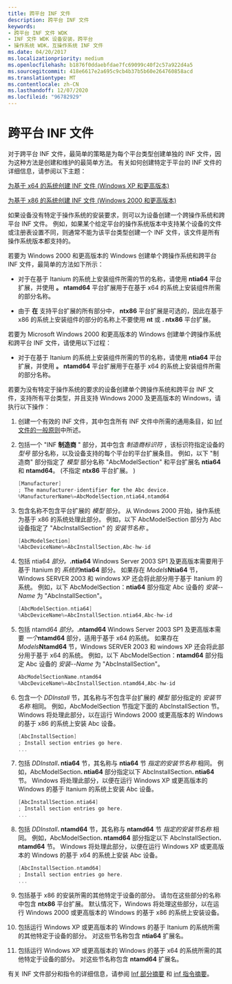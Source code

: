 ```yaml
---
title: 跨平台 INF 文件
description: 跨平台 INF 文件
keywords:
- 跨平台 INF 文件 WDK
- INF 文件 WDK 设备安装，跨平台
- 操作系统 WDK，互操作系统 INF 文件
ms.date: 04/20/2017
ms.localizationpriority: medium
ms.openlocfilehash: b1876f0ddaebfdae7fc69099c40f2c57a922d4a5
ms.sourcegitcommit: 418e6617e2a695c9cb4b37b5b60e264760858acd
ms.translationtype: MT
ms.contentlocale: zh-CN
ms.lasthandoff: 12/07/2020
ms.locfileid: "96782929"
---
```

# <a name="cross-platform-inf-files"></a>跨平台 INF 文件


对于跨平台 INF 文件，最简单的策略是为每个平台类型创建单独的 INF 文件，因为这种方法是创建和维护的最简单方法。 有关如何创建特定于平台的 INF 文件的详细信息，请参阅以下主题：

[为基于 x64 的系统创建 INF 文件 (Windows XP 和更高版本) ](inf-file-platform-extensions-and-x64-based-systems.md#creating-inf-files-for-x64-based-systems--windows-xp-and-later-)

[为基于 x86 的系统创建 INF 文件 (Windows 2000 和更高版本) ](inf-file-platform-extensions-and-x86-based-systems.md#creating-inf-files-for-x86-based-systems--windows-2000-and-later-)

如果设备没有特定于操作系统的安装要求，则可以为设备创建一个跨操作系统和跨平台 INF 文件。 例如，如果某个给定平台的操作系统版本中支持某个设备的文件或注册表设置不同，则通常不能为该平台类型创建一个 INF 文件，该文件是所有操作系统版本都支持的。

若要为 Windows 2000 和更高版本的 Windows 创建单个跨操作系统和跨平台 INF 文件，最简单的方法如下所示：

-   对于在基于 Itanium 的系统上安装组件所需的节的名称，请使用 **ntia64** 平台扩展，并使用 **。 ntamd64** 平台扩展用于在基于 x64 的系统上安装组件所需的部分名称。

-   由于 **在** 支持平台扩展的所有部分中， **ntx86** 平台扩展是可选的，因此在基于 x86 的系统上安装组件的部分的名称上不要使用 **nt** 或 **. ntx86** 平台扩展。

若要为 Microsoft Windows 2000 和更高版本的 Windows 创建单个跨操作系统和跨平台 INF 文件，请使用以下过程：

-   对于在基于 Itanium 的系统上安装组件所需的节的名称，请使用 **ntia64** 平台扩展，并使用 **。 ntamd64** 平台扩展用于在基于 x64 的系统上安装组件所需的部分名称。

若要为没有特定于操作系统的要求的设备创建单个跨操作系统和跨平台 INF 文件，支持所有平台类型，并且支持 Windows 2000 及更高版本的 Windows，请执行以下操作：

1. 创建一个有效的 INF 文件，其中包含所有 INF 文件中所需的通用条目，如 [Inf 文件的一般原则](general-guidelines-for-inf-files.md)中所述。

2. 包括一个 "INF **制造商** " 部分，其中包含 *制造商标识符* ，该标识符指定设备的 *型号* 部分名称，以及设备支持的每个平台的平台扩展条目。 例如，以下 "制造商" 部分指定了 *模型* 部分名称 "AbcModelSection" 和平台扩展名 **ntia64** 和 **ntamd64**。  (不指定 **ntx86** 平台扩展。 ) 

   ```cpp
   [Manufacturer]
   ; The manufacturer-identifier for the Abc device.
   %ManufacturerName%=AbcModelSection,ntia64,ntamd64
   ```

3. 包含名称不包含平台扩展的 *模型* 部分。 从 Windows 2000 开始，操作系统为基于 x86 的系统处理此部分。 例如，以下 AbcModelSection 部分为 Abc 设备指定了 "AbcInstallSection" 的 *安装节名称* 。

   ```cpp
   [AbcModelSection]
   %AbcDeviceName%=AbcInstallSection,Abc-hw-id
   ```

4. 包括 ntia64 <em>部分。</em>**.ntia64** Windows Server 2003 SP1 及更高版本需要用于基于 Itanium 的 <em>系统的</em>**ntia64** 部分。 如果存在 <em>Models</em>**Ntia64** 节，Windows SERVER 2003 和 windows XP 还会将此部分用于基于 Itanium 的系统。 例如，以下 AbcModelSection：<strong>ntia64</strong> 部分指定 Abc 设备的 *安装--Name* 为 "AbcInstallSection"。

   ```cpp
   [AbcModelSection.ntia64]
   %AbcDeviceName%=AbcInstallSection.ntia64,Abc-hw-id
   ```

5. 包括 ntamd64 <em>部分。</em>**.ntamd64** Windows Server 2003 SP1 及更高版本需要 <em>一个</em>**ntamd64** 部分，适用于基于 x64 的系统。 如果存在 <em>Models</em>**Ntamd64** 节，Windows SERVER 2003 和 windows XP 还会将此部分用于基于 x64 的系统。 例如，以下 AbcModelSection：<strong>ntamd64</strong> 部分指定 Abc 设备的 *安装--Name* 为 "AbcInstallSection"。

   ```cpp
   AbcModelSectionName.ntamd64
   %AbcDeviceName%=AbcInstallSection.ntamd64,Abc-hw-id
   ```

6. 包含一个 *DDInstall* 节，其名称与不包含平台扩展的 *模型* 部分指定的 *安装节名称* 相同。 例如，AbcModelSection 节指定下面的 AbcInstallSection 节。 Windows 将处理此部分，以在运行 Windows 2000 或更高版本的 Windows 的基于 x86 的系统上安装 Abc 设备。

   ```cpp
   [AbcInstallSection]
   ; Install section entries go here.
   ...
   ```

7. 包括 <em>DDInstall</em>**. ntia64** 节，其名称与 **ntia64** 节 <em>指定的</em>*安装节名称* 相同。 例如，AbcModelSection<strong>. ntia64</strong> 部分指定以下 AbcInstallSection<strong>. ntia64</strong> 节。 Windows 将处理此部分，以便在运行 Windows XP 或更高版本的 Windows 的基于 Itanium 的系统上安装 Abc 设备。

   ```cpp
   [AbcInstallSection.ntia64]
   ; Install section entries go here.
   ...
   ```

8. 包括 <em>DDInstall</em>**. ntamd64** 节，其名称与 **ntamd64** 节 <em>指定的</em>*安装节名称* 相同。 例如，AbcModelSection<strong>. ntamd64</strong> 部分指定以下 AbcInstallSection<strong>. ntamd64</strong> 节。 Windows 将处理此部分，以便在运行 Windows XP 或更高版本的 Windows 的基于 x64 的系统上安装 Abc 设备。

   ```cpp
   [AbcInstallSection.ntamd64]
   ; Install section entries go here.
   ...
   ```

9. 包括基于 x86 的安装所需的其他特定于设备的部分。 请勿在这些部分的名称中包含 **ntx86** 平台扩展。 默认情况下，Windows 将处理这些部分，以在运行 Windows 2000 或更高版本的 Windows 的基于 x86 的系统上安装设备。

10. 包括运行 Windows XP 或更高版本的 Windows 的基于 Itanium 的系统所需的其他特定于设备的部分。 对这些节名称包含 **ntia64** 扩展名。

11. 包括运行 Windows XP 或更高版本的 Windows 的基于 x64 的系统所需的其他特定于设备的部分。 对这些节名称包含 **ntamd64** 扩展名。

有关 INF 文件部分和指令的详细信息，请参阅 [Inf 部分摘要](summary-of-inf-sections.md) 和 [inf 指令摘要](summary-of-inf-directives.md)。

 

 





